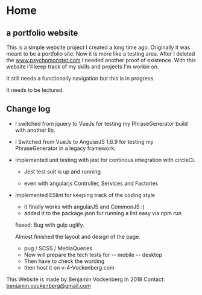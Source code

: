 # Home
## a portfolio website

This is a simple website project I created a long time ago. Originally it was meant to be a portfolio site. Now it is more like a testing area. After I deleted the www.psychomonster.com I needed another proof of existence. With this website I'll keep track of my skills and projects I'm workin on.

It still needs a functionally navigation but this is in progress. 

It needs to be lectured.

## Change log

- I switched from jquery to VueJs for testing my PhraseGenerator build with another lib.

- I Switched from VueJs to AngularJS 1.6.9 for testing my PhraseGenerator in a legacy framework.

- Implemented unit testing with jest for continous integration with circleCi.

  - Jest test suit is up and running

  - even with angularjs Controller, Services and Factories

- Implemented ESlint for keeping track of the coding style
  
  - it finally works with angularJS and CommonJS :)
  - added it to the package.json fur running a lint easy via npm run
  
  fiexed: Bug with gulp uglify. 
  
  Almost finished the layout and design of the page.
  - pug / SCSS / MediaQueries
  - Now will prepare the tech tests for 
  -- mobile
  -- desktop
  - Then have to check the wording
  - then host it on v-4-Vockenberg.com

This Website is made by Benjamin Vockenberg
In 2018
Contact: benjamin.vockenberg@gmail.com
